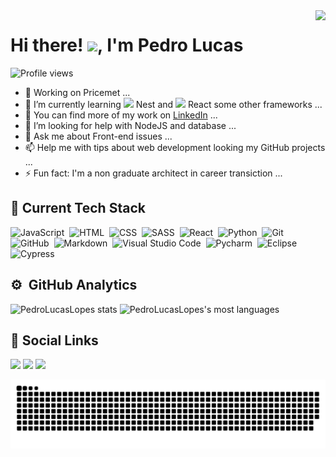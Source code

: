 <img align="right" src="https://raw.githubusercontent.com/gist/PedroLucasLopes/da8cdd9b5c044fefe1090c7a3445e0c8/raw/5d48a0004c49bfa032f0c764c3d84cfa423cafb6/GithubCard.svg">

<h1 align="left">Hi there! <img width="35px" src="https://raw.githubusercontent.com/kaueMarques/kaueMarques/master/hi.gif">, I'm Pedro Lucas</h1>
<p align="left"> <img src="https://komarev.com/ghpvc/?username=PedroLucasLopes&color=orange" alt="Profile views" /> </p>

<ul>
  <li>🔭 Working on Pricemet ...</li>
  <li>🌱 I’m currently learning <img src="https://icons8.com/icon/9ESZMOeUioJS/nestjs"/> Nest and <img src="https://img.icons8.com/officel/16/000000/react.png"/> React some other frameworks ...</li>
  <li>👯 You can find more of my work on <a href="https://www.linkedin.com/in/pedro-lucas-lopes-paraguai/">LinkedIn</a> ...</li>
  <li>🤔 I’m looking for help with NodeJS and database ...</li>
  <li>💬 Ask me about Front-end issues ...</li>
  <li>📫 Help me with tips about web development looking my GitHub projects ...</li>
  <li>⚡ Fun fact: I'm a non graduate architect in career transiction ...</li>
</ul>

<h2>🚀 Current Tech Stack</h2>

![JavaScript](https://img.shields.io/badge/-JavaScript-05122A?style=flat&logo=javascript)&nbsp;
![HTML](https://img.shields.io/badge/-HTML-05122A?style=flat&logo=HTML5)&nbsp;
![CSS](https://img.shields.io/badge/-CSS-05122A?style=flat&logo=CSS3&logoColor=1572B6)&nbsp;
![SASS](https://img.shields.io/badge/-SASS-05122A?style=flat&logo=SASS&logoColor=fa5050)&nbsp;
![React](https://img.shields.io/badge/-React-05122A?style=flat&logo=react)&nbsp;
![Python](https://img.shields.io/badge/-Python-05122A?style=flat&logo=python&logoColor=yellow)&nbsp;
![Git](https://img.shields.io/badge/-Git-05122A?style=flat&logo=git)&nbsp;
![GitHub](https://img.shields.io/badge/-GitHub-05122A?style=flat&logo=github)&nbsp;
![Markdown](https://img.shields.io/badge/-Markdown-05122A?style=flat&logo=markdown)&nbsp;
![Visual Studio Code](https://img.shields.io/badge/-Visual%20Studio%20Code-05122A?style=flat&logo=visual-studio-code&logoColor=007ACC)&nbsp;
![Pycharm](https://img.shields.io/badge/-Pycharm-05122A?style=flat&logo=pycharm&logoColor=green)&nbsp;
![Eclipse](https://img.shields.io/badge/-Eclipse-05122A?style=flat&logo=eclipse&logoColor=blue)&nbsp;
![Cypress](https://img.shields.io/badge/-Cypress-05122A?style=flat&logo=cypress&logoColor=white)&nbsp;

<h2>⚙️ &nbsp;GitHub Analytics</h2>

<p align="left">
<img width="530em" src="https://github-readme-stats.vercel.app/api?username=PedroLucasLopes&show_icons=true&theme=onedark" alt="PedroLucasLopes stats"/>
<img width="530em" src="https://github-readme-stats.vercel.app/api/top-langs/?username=PedroLucasLopes&layout=compact&theme=onedark" alt="PedroLucasLopes's most languages"/>
</p>

<h2>👨&nbsp;Social Links</h2>

  <a href="https://instagram.com/pdro_llp" target="_blank"><img src="https://img.shields.io/badge/-Instagram-%23E4405F?style=for-the-badge&logo=instagram&logoColor=white" target="_blank"></a>
  <a href = "mailto:pedrolopesparaguai@gmail.com"><img src="https://img.shields.io/badge/-Gmail-%23333?style=for-the-badge&logo=gmail&logoColor=red" target="_blank"></a>
  <a href = "https://linkedin.com/in/pedro-lucas-lopes-paraguai/"><img src="https://img.shields.io/badge/-Linkedin-%23333?style=for-the-badge&logo=linkedin&logoColor=blue" target="_blank"></a>

  ![Snake animation](https://github.com/PedroLucasLopes/PedroLucasLopes/blob/output/github-contribution-grid-snake.svg)
